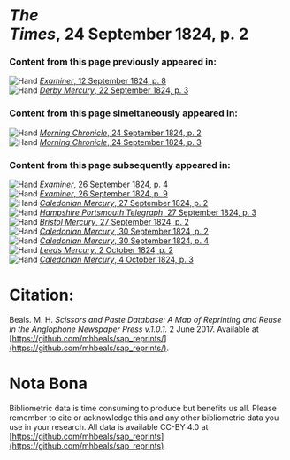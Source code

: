 # *The Times*, 24 September 1824, p. 2  
  
### Content from this page previously appeared in:  
![Hand](http://scissorsandpaste.net/wp-content/uploads/2017/06/smallhandpointer.png) [*Examiner*, 12 September 1824, p. 8](https://mhbeals.github.io/sap_html/Examiner/Examiner-12-September-1824-p-8)  
![Hand](http://scissorsandpaste.net/wp-content/uploads/2017/06/smallhandpointer.png) [*Derby Mercury*, 22 September 1824, p. 3](https://mhbeals.github.io/sap_html/Derby-Mercury/Derby-Mercury-22-September-1824-p-3)  
  
### Content from this page simeltaneously appeared in:  
![Hand](http://scissorsandpaste.net/wp-content/uploads/2017/06/smallhandpointer.png) [*Morning Chronicle*, 24 September 1824, p. 2](https://mhbeals.github.io/sap_html/Morning-Chronicle/Morning-Chronicle-24-September-1824-p-2)  
![Hand](http://scissorsandpaste.net/wp-content/uploads/2017/06/smallhandpointer.png) [*Morning Chronicle*, 24 September 1824, p. 3](https://mhbeals.github.io/sap_html/Morning-Chronicle/Morning-Chronicle-24-September-1824-p-3)  
  
### Content from this page subsequently appeared in:  
![Hand](http://scissorsandpaste.net/wp-content/uploads/2017/06/smallhandpointer.png) [*Examiner*, 26 September 1824, p. 4](https://mhbeals.github.io/sap_html/Examiner/Examiner-26-September-1824-p-4)  
![Hand](http://scissorsandpaste.net/wp-content/uploads/2017/06/smallhandpointer.png) [*Examiner*, 26 September 1824, p. 9](https://mhbeals.github.io/sap_html/Examiner/Examiner-26-September-1824-p-9)  
![Hand](http://scissorsandpaste.net/wp-content/uploads/2017/06/smallhandpointer.png) [*Caledonian Mercury*, 27 September 1824, p. 2](https://mhbeals.github.io/sap_html/Caledonian-Mercury/Caledonian-Mercury-27-September-1824-p-2)  
![Hand](http://scissorsandpaste.net/wp-content/uploads/2017/06/smallhandpointer.png) [*Hampshire Portsmouth Telegraph*, 27 September 1824, p. 3](https://mhbeals.github.io/sap_html/Hampshire-Portsmouth-Telegraph/Hampshire-Portsmouth-Telegraph-27-September-1824-p-3)  
![Hand](http://scissorsandpaste.net/wp-content/uploads/2017/06/smallhandpointer.png) [*Bristol Mercury*, 27 September 1824, p. 2](https://mhbeals.github.io/sap_html/Bristol-Mercury/Bristol-Mercury-27-September-1824-p-2)  
![Hand](http://scissorsandpaste.net/wp-content/uploads/2017/06/smallhandpointer.png) [*Caledonian Mercury*, 30 September 1824, p. 2](https://mhbeals.github.io/sap_html/Caledonian-Mercury/Caledonian-Mercury-30-September-1824-p-2)  
![Hand](http://scissorsandpaste.net/wp-content/uploads/2017/06/smallhandpointer.png) [*Caledonian Mercury*, 30 September 1824, p. 4](https://mhbeals.github.io/sap_html/Caledonian-Mercury/Caledonian-Mercury-30-September-1824-p-4)  
![Hand](http://scissorsandpaste.net/wp-content/uploads/2017/06/smallhandpointer.png) [*Leeds Mercury*, 2 October 1824, p. 2](https://mhbeals.github.io/sap_html/Leeds-Mercury/Leeds-Mercury-2-October-1824-p-2)  
![Hand](http://scissorsandpaste.net/wp-content/uploads/2017/06/smallhandpointer.png) [*Caledonian Mercury*, 4 October 1824, p. 3](https://mhbeals.github.io/sap_html/Caledonian-Mercury/Caledonian-Mercury-4-October-1824-p-3)  


# Citation: 

Beals. M. H. *Scissors and Paste Database: A Map of Reprinting and Reuse in the Anglophone Newspaper Press v.1.0.1.* 2 June 2017. Available at [https://github.com/mhbeals/sap_reprints/](https://github.com/mhbeals/sap_reprints/). 

# Nota Bona

Bibliometric data is time consuming to produce but benefits us all. Please remember to cite or acknowledge this and any other bibliometric data you use in your research. All data is available CC-BY 4.0 at [https://github.com/mhbeals/sap_reprints](https://github.com/mhbeals/sap_reprints)